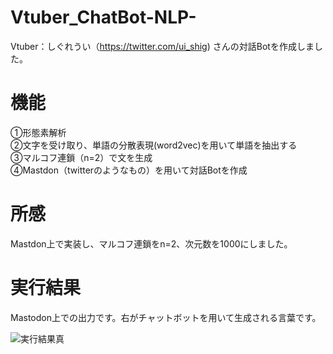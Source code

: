 # Vtuber_ChatBot-NLP-
Vtuber：しぐれうい（https://twitter.com/ui_shig) さんの対話Botを作成しました。<Br>
# 機能<Br>
①形態素解析<Br>
②文字を受け取り、単語の分散表現(word2vec)を用いて単語を抽出する<Br>
③マルコフ連鎖（n=2）で文を生成<Br>
④Mastdon（twitterのようなもの）を用いて対話Botを作成<Br>
# 所感
Mastdon上で実装し、マルコフ連鎖をn=2、次元数を1000にしました。<Br>
# 実行結果
Mastodon上での出力です。右がチャットボットを用いて生成される言葉です。
  
<img src="https://user-images.githubusercontent.com/64608456/173075430-3c0e93ac-7ee7-47cb-8b9a-f166daab046a.png" alt="実行結果真" title="実行結果">
